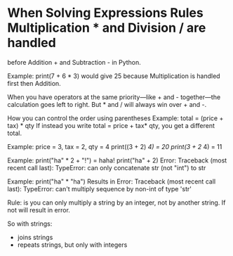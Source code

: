 # When Solving Expressions Rules Multiplication * and Division / are handled

before Addition + and Subtraction - in Python.

Example: print(7 + 6 * 3) would give 25 because Multiplication is handled first
then Addition.

When you have operators at the same priority—like + and - together—the
calculation goes left to right. But * and / will always win over + and -.

How you can control the order using parentheses Example: total = (price + tax) *
qty If instead you write total = price + tax* qty, you get a different total.

Example: price = 3, tax = 2, qty = 4 print((3 + 2) *4) = 20 print(3 + 2* 4) =
11

Example: print("ha" * 2 + "!") = haha! print("ha" + 2) Error: Traceback (most
recent call last): TypeError: can only concatenate str (not "int") to str

Example: print("ha" * "ha") Results in Error: Traceback (most recent call last):
TypeError: can't multiply sequence by non-int of type 'str'

Rule: is you can only multiply a string by an integer, not by another string. If
not will result in error.

So with strings:

+ joins strings
+ repeats strings, but only with integers
